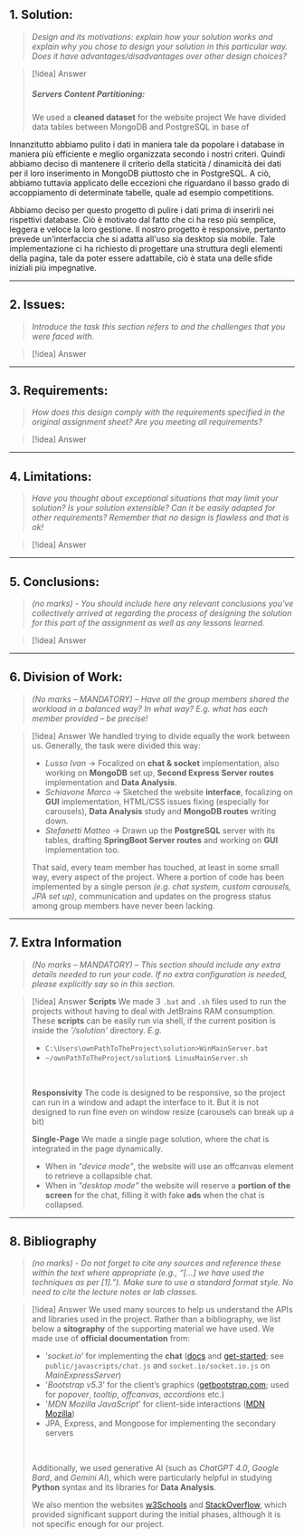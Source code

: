 ## 1. Solution:
   > *Design and its motivations: explain how your solution works and explain why you chose to design your solution in this particular way. Does it have advantages/disadvantages over other design choices?*
   
   > [!idea] Answer
> ##### Servers Content Partitioning:
> We used a **cleaned dataset** for the website project
> We have divided data tables between MongoDB and PostgreSQL in base of 

Innanzitutto abbiamo pulito i dati in maniera tale da popolare i database in maniera più efficiente e meglio organizzata secondo i nostri criteri.
Quindi abbiamo deciso di mantenere il criterio della staticità / dinamicità dei dati per il loro inserimento in MongoDB piuttosto che in PostgreSQL. A ciò, abbiamo tuttavia applicato delle eccezioni che riguardano il basso grado di accoppiamento di determinate tabelle, quale ad esempio competitions.

Abbiamo deciso per questo progetto di pulire i dati prima di inserirli nei rispettivi database. Ciò è motivato dal fatto che ci ha reso più semplice, leggera e veloce la loro gestione.
Il nostro progetto è responsive, pertanto prevede un'interfaccia che si adatta all'uso sia desktop sia mobile. Tale implementazione ci ha richiesto di progettare una struttura degli elementi della pagina, tale da poter essere adattabile, ciò è stata una delle sfide iniziali più impegnative.



>

---

## 2. Issues:
>  *Introduce the task this section refers to and the challenges that you were faced with.*

> [!idea] Answer
> 

---
## 3. Requirements: 
> *How does this design comply with the requirements specified in the original assignment sheet? Are you meeting all requirements?*

> [!idea] Answer


---
## 4. Limitations: 
> *Have you thought about exceptional situations that may limit your solution? Is your solution extensible? Can it be easily adapted for other requirements? Remember that no design is flawless and that is ok!*

> [!idea] Answer
> 

---
## 5. Conclusions:
> *(no marks) - You should include here any relevant conclusions you've collectively arrived at regarding the process of designing the solution for this part of the assignment as well as any lessons learned.*

> [!idea] Answer


---
## 6. Division of Work:
> *(No marks – MANDATORY) – Have all the group members shared the workload in a balanced way? In what way? E.g. what has each member provided – be precise!*

> [!idea] Answer
> We handled trying to divide equally the work between us. Generally, the task were divided this way: 
> - *Lusso Ivan* $\rightarrow$ Focalized on **chat & socket** implementation, also working on **MongoDB** set up, **Second Express Server routes** implementation and **Data Analysis**.
> - *Schiavone Marco* $\rightarrow$ Sketched the website **interface**, focalizing on **GUI** implementation, HTML/CSS issues fixing (especially for carousels), **Data Analysis** study and **MongoDB routes** writing down.
> - *Stefanetti Matteo* $\rightarrow$ Drawn up the **PostgreSQL** server with its tables, drafting **SpringBoot Server routes** and working on **GUI** implementation too. 
> 
> That said, every team member has touched, at least in some small way, every aspect of the project. 
> Where a portion of code has been implemented by a single person *(e.g. chat system, custom carousels, JPA set up)*, communication and updates on the progress status among group members have never been lacking.

---
## 7. Extra Information
> *(No marks – MANDATORY) – This section should include any extra details needed to run your code. If no extra configuration is needed, please explicitly say so in this section.*

> [!idea] Answer
> **Scripts**
> We made 3 `.bat` and `.sh` files used to run the projects without having to deal with JetBrains RAM consumption. These **scripts** can be easily run via shell, if the current position is inside the *'/solution'* directory. 
> *E.g.* 
> - `C:\Users\ownPathToTheProject\solution>WinMainServer.bat`
> - `~/ownPathToTheProject/solution$ LinuxMainServer.sh`
> <br>
> 
> **Responsivity**
> The code is designed to be responsive, so the project can run in a window and adapt the interface to it. But it is not designed to run fine even on window resize (carousels can break up a bit)
> <br>
> 
> **Single-Page**
> We made a single page solution, where the chat is integrated in the page dynamically.
> - When in *"device mode"*, the website will use an offcanvas element to retrieve a collapsible chat.
> - When in *"desktop mode"* the website will reserve a **portion of the screen** for the chat, filling it with fake **ads** when the chat is collapsed.

---
##  8. Bibliography
> *(no marks) - Do not forget to cite any sources and reference these within the text where appropriate (e.g., “\[...\] we have used the techniques as per \[1\].”). Make sure to use a standard format style. No need to cite the lecture notes or lab classes.*

> [!idea] Answer
> We used many sources to help us understand the APIs and libraries used in the project. 
> Rather than a bibliography, we list below a **sitography** of the supporting material we have used.
> We made use of **official documentation** from:
> - ‘*socket.io*’ for implementing the **chat** ([docs](https://socket.io/docs) and [get-started](https://socket.io/get-started); see  `public/javascripts/chat.js` and `socket.io/socket.io.js` on *MainExpressServer*)
> - '*Bootstrap v5.3*' for the client’s graphics ([getbootstrap.com](https://getbootstrap.com/docs/5.3/getting-started/introduction/); used for *popover*, *tooltip*, *offcanvas*, *accordions* etc.)
> - '*MDN Mozilla JavaScript*' for client-side interactions ([MDN Mozilla](https://developer.mozilla.org/en-US/docs/Web/JavaScript))
> - JPA, Express, and Mongoose for implementing the secondary servers
><br>
>
> Additionally, we used generative AI (such as *ChatGPT 4.0*, *Google Bard*, and *Gemini AI*), which were particularly helpful in studying **Python** syntax and its libraries for **Data Analysis**.
>
> We also mention the websites [w3Schools](https://www.w3schools.com) and [StackOverflow](https://stackoverflow.com/), which provided significant support during the initial phases, although it is not specific enough for our project.
